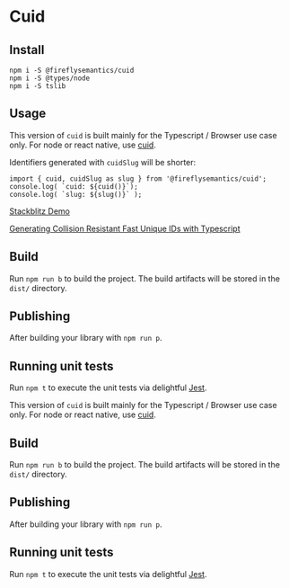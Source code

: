# Cuid

## Install

```
npm i -S @fireflysemantics/cuid
npm i -S @types/node
npm i -S tslib
```

## Usage

This version of `cuid` is built mainly for the Typescript / Browser use case only.  For node or react native, use [cuid](https://www.npmjs.com/package/cuid).

Identifiers generated with `cuidSlug` will be shorter:


```
import { cuid, cuidSlug as slug } from '@fireflysemantics/cuid';
console.log( `cuid: ${cuid()}`);
console.log( `slug: ${slug()}` );
```

[Stackblitz Demo](https://stackblitz.com/edit/cuid-stackblitz?file=index.ts)

[Generating Collision Resistant Fast Unique IDs with Typescript](https://medium.com/@ole.ersoy/generating-collision-resistant-fast-unique-ids-d7a9d1286d9c)

## Build

Run `npm run b` to build the project. The build artifacts will be stored in the `dist/` directory.

## Publishing

After building your library with `npm run p`.

## Running unit tests

Run `npm t` to execute the unit tests via delightful [Jest](https://jestjs.io/).


This version of `cuid` is built mainly for the Typescript / Browser use case only.  For node or react native, use [cuid](https://www.npmjs.com/package/cuid).

## Build

Run `npm run b` to build the project. The build artifacts will be stored in the `dist/` directory.

## Publishing

After building your library with `npm run p`.

## Running unit tests

Run `npm t` to execute the unit tests via delightful [Jest](https://jestjs.io/).
